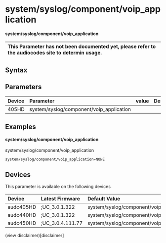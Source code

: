 ﻿---
description: system/syslog/component/voip_application
search: false
---

# system/syslog/component/voip_application

#### system/syslog/component/voip_application


| This Parameter has not been documented yet, please refer to the audiocodes site to determin usage.  | 
| :--- |

## Syntax

## Parameters
|Device|Parameter|value|Description|
|:---|:---|:---|:---|
| 405HD | system/syslog/component/voip_application |  |  |

## Examples
#### system/syslog/component/voip_application

system/syslog/component/voip_application

```
system/syslog/component/voip_application=NONE
```

## Devices
This parameter is available on the following devices

| Device | Latest Firmware | Default Value |
|:---|:---|:---|
| audc405HD | ;UC_3.0.1.322 | system/syslog/component/voip_application=NONE 
| audc440HD | ;UC_3.0.1.322 | system/syslog/component/voip_application=NONE 
| audc450HD | ;UC_3.0.4.111.77 | system/syslog/component/voip_application=NONE 

(view disclaimer)[disclaimer]
